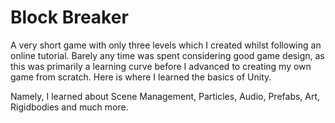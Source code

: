 # Block Breaker
A very short game with only three levels which I created whilst following an online tutorial. Barely any time was spent considering good game design, as this was primarily a learning curve before I advanced to creating my own game from scratch. Here is where I learned the basics of Unity.

Namely, I learned about Scene Management, Particles, Audio, Prefabs, Art, Rigidbodies and much more.
